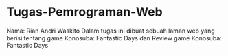 # Tugas-Pemrograman-Web
Nama: Rian Andri Waskito
Dalam tugas ini dibuat sebuah laman web yang berisi tentang game Konosuba: Fantastic Days dan Review game Konosuba: Fantastic Days
